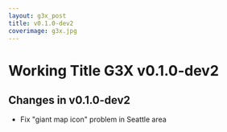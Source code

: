 ```yaml
---
layout: g3x_post
title: v0.1.0-dev2
coverimage: g3x.jpg
---
```

# Working Title G3X v0.1.0-dev2
## Changes in v0.1.0-dev2

* Fix "giant map icon" problem in Seattle area